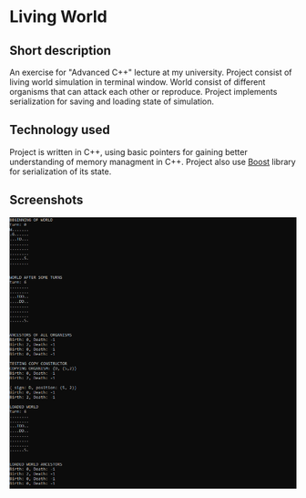 # Living World
## Short description
An exercise for "Advanced C++" lecture at my university. 
Project consist of living world simulation in terminal window. 
World consist of different organisms that can attack each other or reproduce.
Project implements serialization for saving and loading state of simulation.
## Technology used 
Project is written in C++, using basic pointers for gaining better understanding of memory managment in C++.
Project also use [Boost](https://www.boost.org/) library for serialization of its state.

## Screenshots
![Example Simulation](https://github.com/sposzwa/university-living-world/blob/presentation/screenshots/screen-01.png?raw=true)
